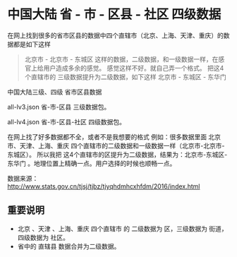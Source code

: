 # 中国大陆 省 - 市 - 区县 - 社区 四级数据

在网上找到很多的省市区县的数据中四个直辖市（北京、上海、天津、重庆）的数据都是如下这样

> 北京市 - 北京市 - 东城区
这样的数据，二级数据，和一级数据一样，在感官上给用户造成多余的感觉。
感觉这样不好。就自己弄一个格式。
把这4个直辖市的 三级数据提升为二级数据，如下这样
> 北京市 - 东城区 - 东华门




中国大陆三级、四级 省市区县数据

all-lv3.json 省-市-区县 三级数据包。

all-lv4.json 省-市-区县-社区 四级数据包。


在网上找了好多数据都不全，或者不是我想要的格式
例如：很多数据里面 北京市、天津、上海、重庆 四个直辖市的二级数据和一级数据一样（北京市-北京市-东城区）。
所以我把 这4个直辖市的区提升为二级数据，结果为：北京市-东城区-东华门 。地理位置上精确一点。用户选择的时候也顺畅一点。

数据来源：http://www.stats.gov.cn/tjsj/tjbz/tjyqhdmhcxhfdm/2016/index.html




## 重要说明
+ 北京 、天津 、上海、重庆 四个直辖市 的 二级数据为 区，三级数据为 街道，四级数据为 社区。
+ 省中的 直辖县 数据合并为二级数据。